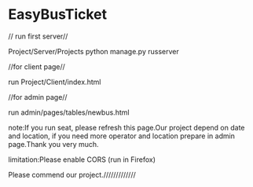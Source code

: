 # EasyBusTicket

// run first server//

  Project/Server/Projects
  python manage.py russerver


//for client page//

run Project/Client/index.html

//for admin page//

run admin/pages/tables/newbus.html

note:If you run seat, please refresh this page.Our project depend on date and location, if you need more operator and location prepare in admin page.Thank you very much.

limitation:Please enable CORS (run in Firefox)

Please commend our project./////////////

